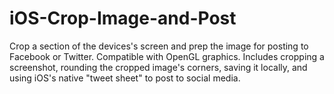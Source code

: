 iOS-Crop-Image-and-Post
======================

Crop a section of the devices's screen and prep the image for posting to Facebook or Twitter. Compatible with OpenGL graphics. Includes cropping a screenshot, rounding the cropped image's corners, saving it locally, and using iOS's native "tweet sheet" to post to social media.
